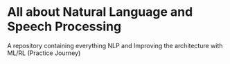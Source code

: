 # All about Natural Language and Speech Processing
A repository containing everything NLP and Improving the architecture with ML/RL (Practice Journey)   
                                     
